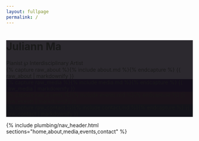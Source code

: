 ```yaml
---
layout: fullpage
permalink: /
---
```


<main id="fullpage">
  <div class="section main_photo" style="background-color:#2C292F">
    <div class="title_card">
      <h1>Juliann Ma</h1>
      Pianist ℘ Interdisciplinary Artist
    </div>
  </div>
  <div class="section" style="background-color:#2C292F">
    {% capture raw_about %}{% include about.md %}{% endcapture %}
    {{ raw_about | markdownify }}
  </div>
  <div class="section" style="background-color:#140E1B">
    {% capture raw_media %}{% include media.md %}{% endcapture %}
    {{ raw_media | markdownify }}
  </div>
  <div class="section" style="background-color:#1B131A">
    {% capture raw_events %}{% include events.md %}{% endcapture %}
    {{ raw_events | markdownify }}
  </div>
  <div class="section" style="background-color:#14131A">
    {% capture raw_contact %}{% include contact.md %}{% endcapture %}
    {{ raw_contact | markdownify }}
  </div>
</main>

{% include plumbing/nav_header.html sections="home,about,media,events,contact" %}

<script>
  fullpage.initialize('#fullpage', {
    anchors: ['home', 'about', 'media', 'events', 'contact'],
    menu: '#menu',
    css3:true
  });
</script>
